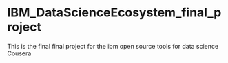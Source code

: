 # IBM_DataScienceEcosystem_final_project
This is the final final project for the ibm open source tools for data science Cousera 
